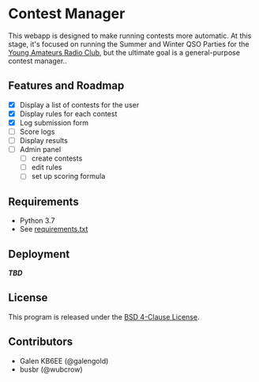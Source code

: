 # Contest Manager

This webapp is designed to make running contests more automatic.
At this stage, it's focused on running the Summer and Winter QSO
Parties for the [Young Amateurs Radio Club](https://yarc.world),
but the ultimate goal is a general-purpose contest manager..

## Features and Roadmap

- [x] Display a list of contests for the user
- [x] Display rules for each contest
- [x] Log submission form
- [ ] Score logs
- [ ] Display results
- [ ] Admin panel
    - [ ] create contests
    - [ ] edit rules
    - [ ] set up scoring formula

## Requirements

- Python 3.7
- See [requirements.txt](contest_manager/requirements.txt)

## Deployment

***TBD***

## License

This program is released under the [BSD 4-Clause License](LICENSE).

## Contributors

- Galen KB6EE (@galengold)
- busbr (@wubcrow)

